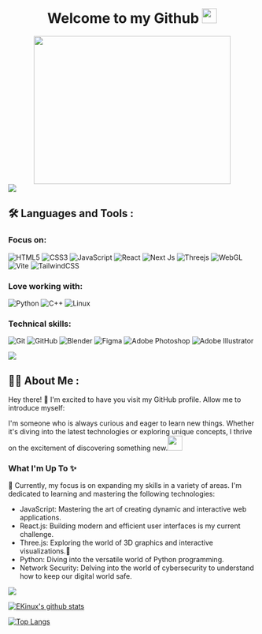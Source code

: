 <div id="header" align="center">
  <h1>
    Welcome to my Github
    <img src="https://media.giphy.com/media/hvRJCLFzcasrR4ia7z/giphy.gif" width="30px"/>
  </h1>
  <div align="center">
    <img src="https://media.giphy.com/media/dWesBcTLavkZuG35MI/giphy.gif" width="400" height="300"/>
  </div>
</div>
<a href="https://github.com/404"><img src="https://user-images.githubusercontent.com/73097560/115834477-dbab4500-a447-11eb-908a-139a6edaec5c.gif"></a>

## :hammer_and_wrench: Languages and Tools :

### Focus on:

  ![HTML5](https://img.shields.io/badge/-HTML5-05122A?style=flat&logo=html5&logoColor=orange)
  ![CSS3](https://img.shields.io/badge/-CSS3-05122A?style=flat&logo=css3&logoColor=blue)
  ![JavaScript](https://img.shields.io/badge/-JavaScript-black?style=flat&logo=javascript)
  ![React](https://img.shields.io/badge/-React-05122A?style=flat&logo=react)
  ![Next Js](https://img.shields.io/badge/-Next.js-05122A?style=flat&logo=next.js&logoColor=lightblue)
  ![Threejs](https://img.shields.io/badge/-Threejs-05122A?style=flat&logo=three.js)
  ![WebGL](https://img.shields.io/badge/-Webgl-05122A?style=flat&logo=webgl&logoColor=red)
  ![Vite](https://img.shields.io/badge/-Vite-05122A?style=flat&logo=vite&logoColor=lightyellow)
  ![TailwindCSS](https://img.shields.io/badge/-TailwindCSS-05122A?style=flat&logo=tailwind-css)
  
### Love working with:

  ![Python](https://img.shields.io/badge/-Python-05122A?style=flat&logo=python)
  ![C++](https://img.shields.io/badge/-C++-05122A?style=flat&logo=C%2B%2B&logoColor=00599C)
  ![Linux](https://img.shields.io/badge/-Linux-05122A?style=flat&logo=linux)

 ### Technical skills:
 
  ![Git](https://img.shields.io/badge/-Git-05122A?style=flat&logo=git)
  ![GitHub](https://img.shields.io/badge/-GitHub-05122A?style=flat&logo=github)
  ![Blender](https://img.shields.io/badge/-Blender-05122A?style=flat&logo=blender)
  ![Figma](https://img.shields.io/badge/-Figma-05122A?style=flat&logo=figma)
  ![Adobe Photoshop](https://img.shields.io/badge/-Adobe%20Photoshop-05122A?style=flat&logo=adobe%20photoshop)
  ![Adobe Illustrator](https://img.shields.io/badge/-Adobe%20Illustrator-05122A?style=flat&logo=adobe%20illustrator)

<a href="https://github.com/404"><img src="https://user-images.githubusercontent.com/73097560/115834477-dbab4500-a447-11eb-908a-139a6edaec5c.gif"></a>

## :man_technologist: About Me :

Hey there! 👋 I'm excited to have you visit my GitHub profile. Allow me to introduce myself:

I'm someone who is always curious and eager to learn new things. Whether it's diving into the latest technologies or exploring unique concepts, I thrive on the excitement of discovering something new.<img src="https://media.giphy.com/media/WUlplcMpOCEmTGBtBW/giphy.gif" width="30">

### What I'm Up To ✨
💞️ Currently, my focus is on expanding my skills in a variety of areas. I'm dedicated to learning and mastering the following technologies:

- JavaScript: Mastering the art of creating dynamic and interactive web applications.
- React.js: Building modern and efficient user interfaces is my current challenge.
- Three.js: Exploring the world of 3D graphics and interactive visualizations.👀
- Python: Diving into the versatile world of Python programming.
- Network Security: Delving into the world of cybersecurity to understand how to keep our digital world safe.

<a href="https://github.com/404"><img src="https://user-images.githubusercontent.com/73097560/115834477-dbab4500-a447-11eb-908a-139a6edaec5c.gif"></a>

[![EKinux's github stats](https://github-readme-stats.vercel.app/api?username=EhsanKinux&count_private=true&show_icons=true&theme=radical&hide_rank=false)](https://github.com/anuraghazra/github-readme-stats)
      
[![Top Langs](https://github-readme-stats.vercel.app/api/top-langs/?username=EhsanKinux&layout=donut)](https://github.com/anuraghazra/github-readme-stats)




<!---
EhsanKinux/EhsanKinux is a ✨ special ✨ repository because its `README.md` (this file) appears on your GitHub profile.
You can click the Preview link to take a look at your changes.
--->
